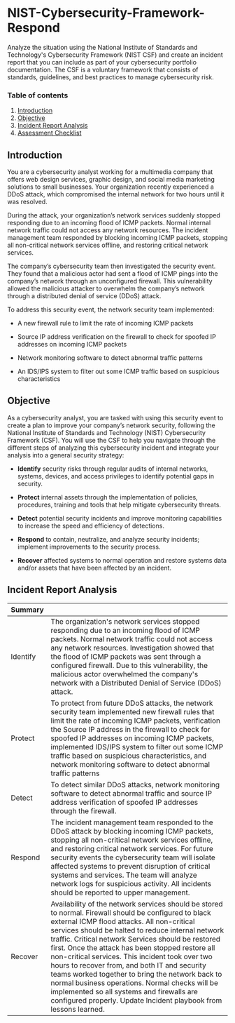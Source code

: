 # NIST-Cybersecurity-Framework-Respond
Analyze the situation using the National Institute of Standards and Technology's Cybersecurity Framework (NIST CSF) and create an incident report that you can include as part of your cybersecurity portfolio documentation. The CSF is a voluntary framework that consists of standards, guidelines, and best practices to manage cybersecurity risk.

### Table of contents

1. [Introduction](#introduction)
2. [Objective](#objective)
3. [Incident Report Analysis](#analysis)
4. [Assessment Checklist](#checklist)

## Introduction <a name="introduction">
You are a cybersecurity analyst working for a multimedia company that offers web design services, graphic design, and social media marketing solutions to small businesses. Your organization recently experienced a DDoS attack, which compromised the internal network for two hours until it was resolved.

During the attack, your organization’s network services suddenly stopped responding due to an incoming flood of ICMP packets. Normal internal network traffic could not access any network resources. The incident management team responded by blocking incoming ICMP packets, stopping all non-critical network services offline, and restoring critical network services. 

The company’s cybersecurity team then investigated the security event. They found that a malicious actor had sent a flood of ICMP pings into the company’s network through an unconfigured firewall. This vulnerability allowed the malicious attacker to overwhelm the company’s network through a distributed denial of service (DDoS) attack. 

To address this security event, the network security team implemented: 

- A new firewall rule to limit the rate of incoming ICMP packets

- Source IP address verification on the firewall to check for spoofed IP addresses on incoming ICMP packets

- Network monitoring software to detect abnormal traffic patterns

- An IDS/IPS system to filter out some ICMP traffic based on suspicious characteristics

## Objective <a name="objective">
As a cybersecurity analyst, you are tasked with using this security event to create a plan to improve your company’s network security, following the National Institute of Standards and Technology (NIST) Cybersecurity Framework (CSF). You will use the CSF to help you navigate through the different steps of analyzing this cybersecurity incident and integrate your analysis into a general security strategy:

- **Identify** security risks through regular audits of internal networks, systems, devices, and access privileges to identify potential gaps in security. 

- **Protect** internal assets through the implementation of policies, procedures, training and tools that help mitigate cybersecurity threats. 

- **Detect** potential security incidents and improve monitoring capabilities to increase the speed and efficiency of detections. 

- **Respond** to contain, neutralize, and analyze security incidents; implement improvements to the security process. 

- **Recover** affected systems to normal operation and restore systems data and/or assets that have been affected by an incident.

## Incident Report Analysis <a name="analysis">

| **Summary** |    |
| ----- | ----- |
| Identify | The organization's network services stopped responding due to an incoming flood of ICMP packets. Normal network traffic could not access any network resources. Investigation showed that the flood of ICMP packets was sent through a configured firewall. Due to this vulnerability, the malicious actor overwhelmed the company's network with a Distributed Denial of Service (DDoS) attack.|
| Protect | To protect from future DDoS attacks, the network security team  implemented new firewall rules that limit the rate of incoming ICMP packets, verification the Source IP address in the firewall to check for spoofed IP addresses on incoming ICMP packets, implemented IDS/IPS system to filter out some ICMP traffic based on suspicious characteristics, and network monitoring software to detect abnormal traffic patterns |
| Detect | To detect similar DDoS attacks, network monitoring software to detect abnormal traffic and source IP address verification of spoofed IP addresses through the firewall. |
| Respond | The incident management team responded to the DDoS attack by blocking incoming ICMP packets, stopping all non-critical network services offline, and restoring critical network services. For future security events the cybersecurity team will isolate affected systems to prevent disruption of critical systems and services. The team will analyze network logs for suspicious activity. All incidents should be reported to upper management. |
| Recover | Availability of the network services should be stored to normal. Firewall should be configured to black external ICMP flood attacks. All non-critical services should be halted  to reduce internal network traffic. Critical network Services should be restored first. Once the attack has been stopped restore all non-critical services. This incident took over two hours to recover from, and both IT and security teams worked together to bring the network back to normal business operations. Normal checks will be implemented so all systems and firewalls are configured properly. Update Incident playbook from lessons learned. |
